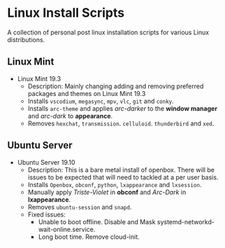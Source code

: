 # Linux Install Scripts
A collection of personal post linux installation scripts for various Linux distributions.

## Linux Mint
- Linux Mint 19.3
    - Description: Mainly changing adding and removing preferred packages and themes on Linux Mint 19.3
    - Installs `vscodium`, `megasync`, `mpv`, `vlc`, `git` and `conky`.
    - Installs `arc-theme` and applies *arc-darker* to the __window manager__ and *arc-dark* to __appearance__.
    - Removes `hexchat`, `transmission`. `celluloid`. `thunderbird` and `xed`.
    
## Ubuntu Server
- Ubuntu Server 19.10
    - Description: This is a bare metal install of openbox. There will be issues to be expected that will need to tackled at a per user basis.
    - Installs `Openbox`, `obconf`, `python`, `lxappearance` and `lxsession`.
    - Manually apply *Triste-Violet* in __obconf__ and *Arc-Dark* in __lxappearance__.
    - Removes `ubuntu-session` and `snapd`.
    - Fixed issues:
        - Unable to boot offline. Disable and Mask systemd-networkd-wait-online.service.
        - Long boot time. Remove cloud-init.